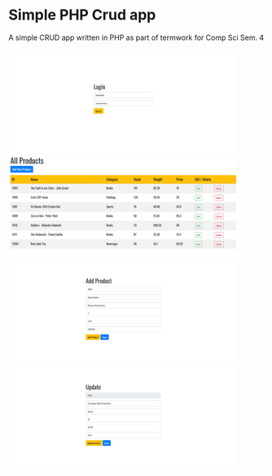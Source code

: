 # Simple PHP Crud app
A simple CRUD app written in PHP as part of termwork for Comp Sci Sem. 4

<p>
  <img src="/screenshots/page_1.png" width="450"/>
  <img src="/screenshots/page_2.png" width="450"/>
  <img src="/screenshots/page_3.png" width="450"/>
  <img src="/screenshots/page_4.png" width="450"/>
</p>
